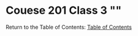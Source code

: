 # Couese 201 Class 3 ""

Return to the Table of Contents: [Table of Contents](https://todd75.github.io/reading-notes/)